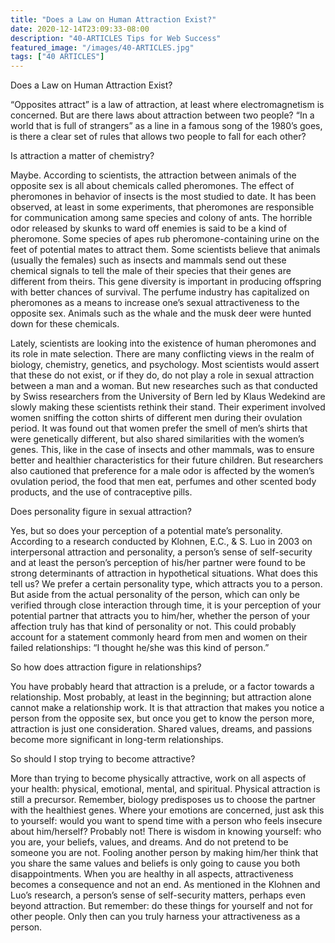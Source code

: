 ```yaml
---
title: "Does a Law on Human Attraction Exist?"
date: 2020-12-14T23:09:33-08:00
description: "40-ARTICLES Tips for Web Success"
featured_image: "/images/40-ARTICLES.jpg"
tags: ["40 ARTICLES"]
---
```


Does a Law on Human Attraction Exist?


“Opposites attract” is a law of attraction, at least where electromagnetism is concerned. But are there laws about attraction between two people? “In a world that is full of strangers” as a line in a famous song of the 1980’s goes, is there a clear set of rules that allows two people to fall for each other? 

Is attraction a matter of chemistry?

Maybe. According to scientists, the attraction between animals of the opposite sex is all about chemicals called pheromones. The effect of pheromones in behavior of insects is the most studied to date. It has been observed, at least in some experiments, that pheromones are responsible for communication among same species and colony of ants. The horrible odor released by skunks to ward off enemies is said to be a kind of pheromone. Some species of apes rub pheromone-containing urine on the feet of potential mates to attract them. Some scientists believe that animals (usually the females) such as insects and mammals send out these chemical signals to tell the male of their species that their genes are different from theirs. This gene diversity is important in producing offspring with better chances of survival. The perfume industry has capitalized on pheromones as a means to increase one’s sexual attractiveness to the opposite sex. Animals such as the whale and the musk deer were hunted down for these chemicals. 

Lately, scientists are looking into the existence of human pheromones and its role in mate selection. There are many conflicting views in the realm of biology, chemistry, genetics, and psychology. Most scientists would assert that these do not exist, or if they do, do not play a role in sexual attraction between a man and a woman. But new researches such as that conducted by Swiss researchers from the University of Bern led by Klaus Wedekind are slowly making these scientists rethink their stand. Their experiment involved women sniffing the cotton shirts of different men during their ovulation period. It was found out that women prefer the smell of men’s shirts that were genetically different, but also shared similarities with the women’s genes. This, like in the case of insects and other mammals, was to ensure better and healthier characteristics for their future children. But researchers also cautioned that preference for a male odor is affected by the women’s ovulation period, the food that men eat, perfumes and other scented body products, and the use of contraceptive pills.

Does personality figure in sexual attraction?

Yes, but so does your perception of a potential mate’s personality. According to a research conducted by Klohnen, E.C., & S. Luo in 2003 on interpersonal attraction and personality, a person’s sense of self-security and at least the person’s perception of his/her partner were found to be strong determinants of attraction in hypothetical situations. What does this tell us? We prefer a certain personality type, which attracts you to a person. But aside from the actual personality of the person, which can only be verified through close interaction through time, it is your perception of your potential partner that attracts you to him/her, whether the person of your affection truly has that kind of personality or not. This could probably account for a statement commonly heard from men and women on their failed relationships: “I thought he/she was this kind of person.” 

So how does attraction figure in relationships?

You have probably heard that attraction is a prelude, or a factor towards a relationship. Most probably, at least in the beginning; but attraction alone cannot make a relationship work. It is that attraction that makes you notice a person from the opposite sex, but once you get to know the person more, attraction is just one consideration. Shared values, dreams, and passions become more significant in long-term relationships.

So should I stop trying to become attractive?

More than trying to become physically attractive, work on all aspects of your health: physical, emotional, mental, and spiritual. Physical attraction is still a precursor. Remember, biology predisposes us to choose the partner with the healthiest genes. Where your emotions are concerned, just ask this to yourself: would you want to spend time with a person who feels insecure about him/herself? Probably not! There is wisdom in knowing yourself: who you are, your beliefs, values, and dreams. And do not pretend to be someone you are not. Fooling another person by making him/her think that you share the same values and beliefs is only going to cause you both disappointments. When you are healthy in all aspects, attractiveness becomes a consequence and not an end. As mentioned in the Klohnen and Luo’s research, a person’s sense of self-security matters, perhaps even beyond attraction. But remember: do these things for yourself and not for other people. Only then can you truly harness your attractiveness as a person.




